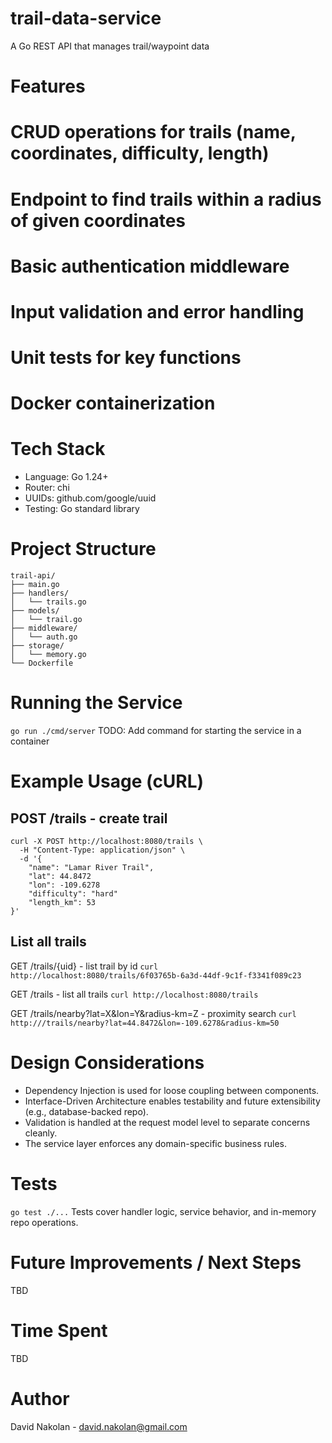 # trail-data-service
A Go REST API that manages trail/waypoint data

# Features
# CRUD operations for trails (name, coordinates, difficulty, length)
# Endpoint to find trails within a radius of given coordinates
# Basic authentication middleware
# Input validation and error handling
# Unit tests for key functions
# Docker containerization

# Tech Stack
* Language: Go 1.24+
* Router: chi
* UUIDs: github.com/google/uuid
* Testing: Go standard library

# Project Structure
```
trail-api/
├── main.go
├── handlers/
│   └── trails.go
├── models/
│   └── trail.go
├── middleware/
│   └── auth.go
├── storage/
│   └── memory.go
└── Dockerfile
```

# Running the Service
```go run ./cmd/server```
TODO: Add command for starting the service in a container

# Example Usage (cURL)
## POST /trails - create trail
```
curl -X POST http://localhost:8080/trails \
  -H "Content-Type: application/json" \
  -d '{
    "name": "Lamar River Trail",
    "lat": 44.8472
    "lon": -109.6278
    "difficulty": "hard"
    "length_km": 53
}'
```

## List all trails
GET /trails/{uid} - list trail by id
```curl http://localhost:8080/trails/6f03765b-6a3d-44df-9c1f-f3341f089c23```

GET /trails - list all trails
```curl http://localhost:8080/trails```

GET /trails/nearby?lat=X&lon=Y&radius-km=Z - proximity search
```curl http:///trails/nearby?lat=44.8472&lon=-109.6278&radius-km=50```

# Design Considerations
* Dependency Injection is used for loose coupling between components.
* Interface-Driven Architecture enables testability and future extensibility (e.g., database-backed repo).
* Validation is handled at the request model level to separate concerns cleanly.
* The service layer enforces any domain-specific business rules.

# Tests
`go test ./...`
Tests cover handler logic, service behavior, and in-memory repo operations.

# Future Improvements / Next Steps
TBD

# Time Spent
TBD

# Author
David Nakolan - david.nakolan@gmail.com
